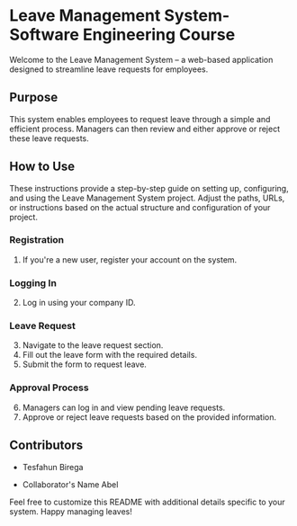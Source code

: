 # Leave Management System-Software Engineering Course

Welcome to the Leave Management System – a web-based application designed to streamline leave requests for employees.

## Purpose
This system enables employees to request leave through a simple and efficient process. Managers can then review and either approve or reject these leave requests.

## How to Use
These instructions provide a step-by-step guide on setting up, configuring, 
and using the Leave Management System project. Adjust the paths, URLs, or 
instructions based on the actual structure and configuration of your project.

### Registration
1. If you're a new user, register your account on the system.

### Logging In
2. Log in using your company ID.

### Leave Request
3. Navigate to the leave request section.
4. Fill out the leave form with the required details.
5. Submit the form to request leave.

### Approval Process
6. Managers can log in and view pending leave requests.
7. Approve or reject leave requests based on the provided information.

## Contributors
- Tesfahun Birega

- Collaborator's Name  Abel

Feel free to customize this README with additional details specific to your system. Happy managing leaves!

